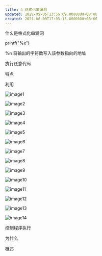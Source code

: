 ```yaml
---
title: 4 格式化串漏洞
updated: 2021-09-05T13:56:09.0000000+08:00
created: 2021-06-09T17:03:15.0000000+08:00
---
```


什么是格式化串漏洞

printf("%x")

%n 将输出的字符数写入该参数指向的地址

执行任意代码

特点

利用

![image1](../../../../resources/image1-50.png)

![image2](../../../../resources/image2-27.png)

![image3](../../../../resources/image3-16.png)

![image4](../../../../resources/image4-13.png)

![image5](../../../../resources/image5-10.png)

![image6](../../../../resources/image6-8.png)

![image7](../../../../resources/image7-3.png)

![image8](../../../../resources/image8-1.png)

![image9](../../../../resources/image9-1.png)

![image10](../../../../resources/image10.png)

![image11](../../../../resources/image11.png)

![image12](../../../../resources/image12.png)

![image13](../../../../resources/image13.png)

![image14](../../../../resources/image14.png)

控制程序执行

为什么

概述

